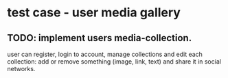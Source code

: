 # test case - user media gallery
## TODO: implement users media-collection.
user can register, login to account, manage collections and edit each collection: add or remove something (image, link, text) and share it in social networks.


